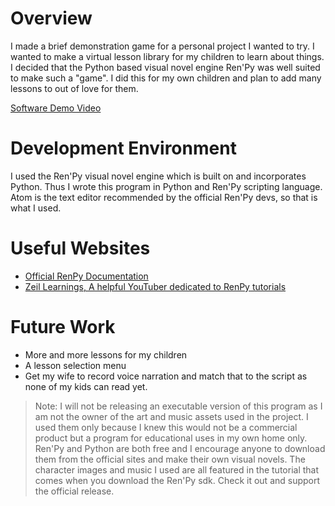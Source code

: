 # Overview

I made a brief demonstration game for a personal project I wanted to try.
I wanted to make a virtual lesson library for my children to learn about things.
I decided that the Python based visual novel engine Ren'Py was well suited to
make such a "game". I did this for my own children and plan to add many lessons
to out of love for them.

[Software Demo Video](https://youtu.be/HwQB2JS5cvc)

# Development Environment

I used the Ren'Py visual novel engine which is built on and incorporates Python.
Thus I wrote this program in Python and Ren'Py scripting language.
Atom is the text editor recommended by the official Ren'Py devs, so that is what
I used.

# Useful Websites

* [Official RenPy Documentation](https://www.renpy.org/doc/html/)
* [Zeil Learnings, A helpful YouTuber dedicated to RenPy tutorials](https://www.youtube.com/c/ZeilLearnings)

# Future Work

* More and more lessons for my children
* A lesson selection menu
* Get my wife to record voice narration and match that to the script as none of my kids can read yet.


> Note: I will not be releasing an executable version of this program as I am not the owner of the art and music assets used in the project. I used them only because I knew this would not be a commercial product but a program for educational uses in my own home only. Ren'Py and Python are both free and I encourage anyone to download them from the official sites and make their own visual novels. The character images and music I used are all featured in the tutorial that comes when you download the Ren'Py sdk. Check it out and support the official release.
